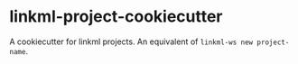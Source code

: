 # linkml-project-cookiecutter
A cookiecutter for linkml projects. An equivalent of `linkml-ws new project-name`.

